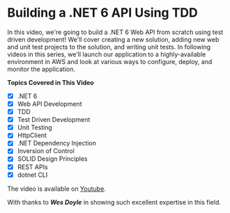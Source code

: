 # Building a .NET 6 API Using TDD

In this video, we're going to build a .NET 6 Web API from scratch using test driven development!  We'll cover creating a new solution, adding new web and unit test projects to the solution, and writing unit tests.  In following videos in this series, we'll launch our application to a highly-available environment in AWS and look at various ways to configure, deploy, and monitor the application.

**Topics Covered in This Video**
- [x] .NET 6
- [x] Web API Development
- [x] TDD
- [x] Test Driven Development
- [x] Unit Testing
- [x] HttpClient
- [x] .NET Dependency Injection
- [x] Inversion of Control
- [x] SOLID Design Principles
- [x] REST APIs
- [x] dotnet CLI

The video is available on [Youtube](https://www.youtube.com/watch?v=ULJ3UEezisw).

With thanks to ***Wes Doyle*** in showing such excellent expertise in this field.
